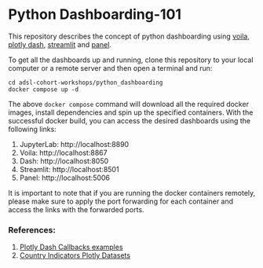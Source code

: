 # Python Dashboarding-101

This repository describes the concept of python dashboarding using [voila](https://voila.readthedocs.io/en/stable/), [plotly dash](https://plotly.com/dash/), [streamlit](https://streamlit.io/) and [panel](https://panel.holoviz.org/). 

To get all the dashboards up and running, clone this repository to your local computer or a remote server and then open a terminal and run: 

```
cd adsl-cohort-workshops/python_dashboarding
docker compose up -d
```

The above `docker compose` command will download all the required docker images, install dependencies and spin up the specified containers. With the successful docker build, you can access the desired dashboards using the following links:

1. JupyterLab: http://localhost:8890
2. Voila: http://localhost:8867
3. Dash: http://localhost:8050
4. Streamlit: http://localhost:8501
5. Panel: http://localhost:5006

It is important to note that if you are running the docker containers remotely, please make sure to apply the port forwarding for each container and access the links with the forwarded ports.  

### References: 
1. [Plotly Dash Callbacks examples](https://dash.plotly.com/basic-callbacks)
2. [Country Indicators Plotly Datasets](https://github.com/plotly/datasets/blob/master/country_indicators.csv)